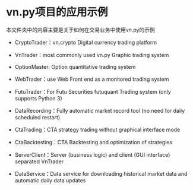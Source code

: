 # vn.py项目的应用示例

本文件夹中的内容主要是关于如何在交易业务中使用vn.py的示例

* CryptoTrader：vn.crypto Digital currency trading platform

* VnTrader：most commonly used vn.py Graphic trading system

* OptionMaster: Option quantitative trading system

* WebTrader：use Web Front end as a monitored trading system

* FutuTrader：For Futu Securities futuquant Trading system (only supports Python 3)

* DataRecording：Fully automatic market record tool (no need for daily scheduled restart)

* CtaTrading：CTA strategy trading without graphical interface mode

* CtaBacktesting：CTA Backtesting and optimization of strategies

* ServerClient：Server (business logic) and client (GUI interface) separated VnTrader

* DataService：Data service for downloading historical market data and automatic daily data updates